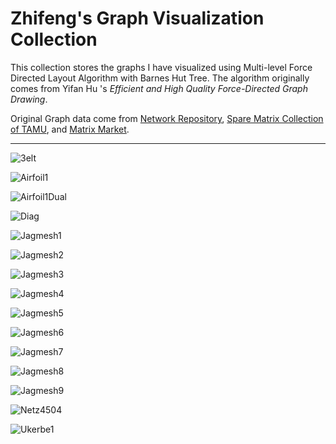 # Zhifeng's Graph Visualization Collection

This collection stores the graphs I have visualized using Multi-level Force Directed Layout Algorithm with Barnes Hut Tree. The algorithm originally comes from Yifan Hu 's *Efficient and High Quality Force-Directed Graph Drawing*.

Original Graph data come from [Network Repository](https://networkrepository.com/), [Spare Matrix Collection of TAMU](https://sparse.tamu.edu/), and [Matrix Market](https://math.nist.gov/).

---

![3elt](./3elt/3elt.graph.png)

![Airfoil1](./Airfoil1/airfoil1.graph.png)

![Airfoil1Dual](./Airfoil1Dual/airfoil1_dual.graph.png)

![Diag](./Diag/diag.graph.png)

![Jagmesh1](./Jagmesh1/Jagmesh1.graph.png)

![Jagmesh2](./Jagmesh2/Jagmesh2.graph.png)

![Jagmesh3](./Jagmesh3/Jagmesh3.graph.png)

![Jagmesh4](./Jagmesh4/Jagmesh4.graph.png)

![Jagmesh5](./Jagmesh5/Jagmesh5.graph.png)

![Jagmesh6](./Jagmesh6/Jagmesh6.graph.png)

![Jagmesh7](./Jagmesh7/Jagmesh7.graph.png)

![Jagmesh8](./Jagmesh8/Jagmesh8.graph.png)

![Jagmesh9](./Jagmesh9/Jagmesh9.graph.png)

![Netz4504](./Netz4504/Netz4504.graph.png)

![Ukerbe1](./Ukerbe1/ukerbe1.graph.png)